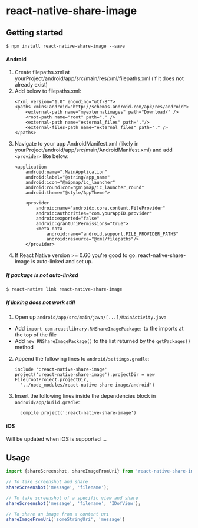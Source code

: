 
# react-native-share-image

## Getting started

`$ npm install react-native-share-image --save`

#### Android

1. Create filepaths.xml at yourProject/android/app/src/main/res/xml/filepaths.xml (if it does not already exist)
2. Add below to filepaths.xml:
	```
	<?xml version="1.0" encoding="utf-8"?>
	<paths xmlns:android="http://schemas.android.com/apk/res/android">
		<external-path name="myexternalimages" path="Download/" />
		<root-path name="root" path="." />
		<external-path name="external_files" path="."/>
		<external-files-path name="external_files" path="." />
	</paths>
	```
3. Navigate to your app AndroidManifest.xml (likely in yourProject/android/app/src/main/AndroidManifest.xml) and add ```<provider>``` like below:
	```
	<application
        android:name=".MainApplication"
        android:label="@string/app_name"
        android:icon="@mipmap/ic_launcher"
        android:roundIcon="@mipmap/ic_launcher_round"
        android:theme="@style/AppTheme">

        <provider
            android:name="androidx.core.content.FileProvider"
            android:authorities="com.yourAppID.provider"
            android:exported="false"
            android:grantUriPermissions="true">
            <meta-data
                android:name="android.support.FILE_PROVIDER_PATHS"
                android:resource="@xml/filepaths"/>
        </provider>
	```
4. If React Native version >= 0.60 you're good to go. react-native-share-image is auto-linked and set up.

##### If package is not auto-linked
`$ react-native link react-native-share-image`

##### If linking does not work still
1. Open up `android/app/src/main/java/[...]/MainActivity.java`
  - Add `import com.reactlibrary.RNShareImagePackage;` to the imports at the top of the file
  - Add `new RNShareImagePackage()` to the list returned by the `getPackages()` method
2. Append the following lines to `android/settings.gradle`:
  	```
  	include ':react-native-share-image'
  	project(':react-native-share-image').projectDir = new File(rootProject.projectDir,
	  '../node_modules/react-native-share-image/android')
  	```
3. Insert the following lines inside the dependencies block in `android/app/build.gradle`:
  	```
      compile project(':react-native-share-image')
  	```

#### iOS
Will be updated when iOS is supported ...

## Usage
```javascript
import {shareScreenshot, shareImageFromUri} from 'react-native-share-image';

// To take screenshot and share
shareScreenshot('message', 'filename');

// To take screenshot of a specific view and share
shareScreenshot('message', 'filename', 'IDofView');

// To share an image from a content uri
shareImageFromUri('someStringUri', 'message')
```
  